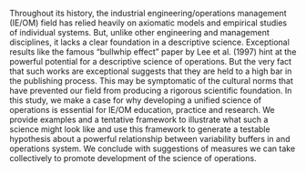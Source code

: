 Throughout its history, the industrial engineering/operations management (IE/OM) field has relied heavily on axiomatic models and empirical studies of individual systems. But, unlike other engineering and management disciplines, it lacks a clear foundation in a descriptive science. Exceptional results like the famous “bullwhip effect” paper by Lee et al. (1997) hint at the powerful potential for a descriptive science of operations. But the very fact that such works are exceptional suggests that they are held to a high bar in the publishing process. This may be symptomatic of the cultural norms that have prevented our field from producing a rigorous scientific foundation. In this study, we make a case for why developing a unified science of operations is essential for IE/OM education, practice and research. We provide examples and a tentative framework to illustrate what such a science might look like and use this framework to generate a testable hypothesis about a powerful relationship between variability buffers in and operations system. We conclude with suggestions of measures we can take collectively to promote development of the science of operations.